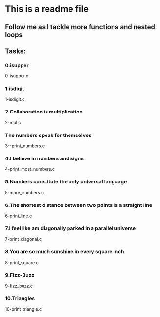 # This is a readme file
## Follow me as I tackle more functions and nested loops
## Tasks:
### 0.isupper
0-isupper.c
### 1.isdigit
1-isdigit.c
### 2.Collaboration is multiplication
2-mul.c
### The numbers speak for themselves
3--print_numbers.c
### 4.I believe in numbers and signs
4-print_most_numbers.c
### 5.Numbers constitute the only universal language
5-more_numbers.c
### 6.The shortest distance between two points is a straight line
6-print_line.c
### 7.I feel like am diagonally parked in a parallel universe
7-print_diagonal.c
### 8.You are so much sunshine in every square inch
8-print_square.c
### 9.Fizz-Buzz
9-fizz_buzz.c
### 10.Triangles
10-print_triangle.c
